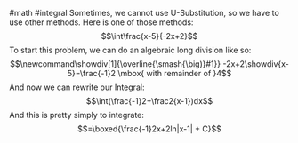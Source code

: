 #math #integral 
Sometimes, we cannot use U-Substitution, so we have to use other methods. Here is one of those methods: $$\int\frac{x-5}{-2x+2}$$
To start this problem, we can do an algebraic long division like so: $$\newcommand\showdiv[1]{\overline{\smash{\big)}#1}} -2x+2\showdiv{x-5}=\frac{-1}2 \mbox{ with remainder of }4$$
And now we can rewrite our Integral: $$\int(\frac{-1}2+\frac2{x-1})dx$$
And this is pretty simply to integrate: $$=\boxed{\frac{-1}2x+2ln|x-1| + C}$$
